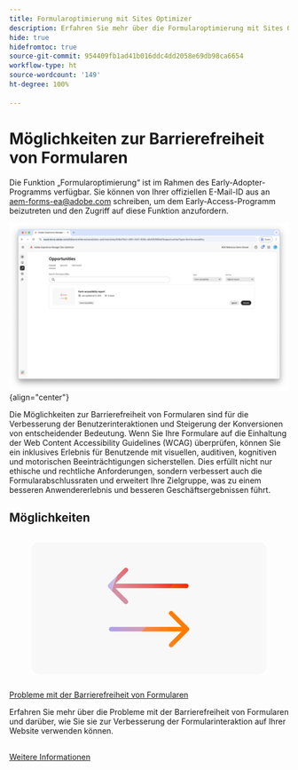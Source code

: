 ```yaml
---
title: Formularoptimierung mit Sites Optimizer
description: Erfahren Sie mehr über die Formularoptimierung mit Sites Optimizer.
hide: true
hidefromtoc: true
source-git-commit: 954409fb1ad41b016ddc4dd2058e69db98ca6654
workflow-type: ht
source-wordcount: '149'
ht-degree: 100%

---
```



# Möglichkeiten zur Barrierefreiheit von Formularen

<span class="preview"> Die Funktion „Formularoptimierung“ ist im Rahmen des Early-Adopter-Programms verfügbar. Sie können von Ihrer offiziellen E-Mail-ID aus an aem-forms-ea@adobe.com schreiben, um dem Early-Access-Programm beizutreten und den Zugriff auf diese Funktion anzufordern. </span>

![Möglichkeiten zur Barrierefreiheit von Formularen](./assets/form-accesibility/hero.png){align="center"}


Die Möglichkeiten zur Barrierefreiheit von Formularen sind für die Verbesserung der Benutzerinteraktionen und Steigerung der Konversionen von entscheidender Bedeutung. Wenn Sie Ihre Formulare auf die Einhaltung der Web Content Accessibility Guidelines (WCAG) überprüfen, können Sie ein inklusives Erlebnis für Benutzende mit visuellen, auditiven, kognitiven und motorischen Beeinträchtigungen sicherstellen. Dies erfüllt nicht nur ethische und rechtliche Anforderungen, sondern verbessert auch die Formularabschlussraten und erweitert Ihre Zielgruppe, was zu einem besseren Anwendererlebnis und besseren Geschäftsergebnissen führt.

## Möglichkeiten

<!-- CARDS
 
* ../documentation/opportunities/low-views.md
  {title=Low views}
  {image=../assets/common/card-bag.png}
* ../documentation/opportunities/low-conversions.md
  {title=Low conversions}
  {image=../assets/common/card-bag.png}

--->
<!-- START CARDS HTML - DO NOT MODIFY BY HAND -->
<div class="columns">
    <div class="column is-half-tablet is-half-desktop is-one-third-widescreen" aria-label="Forms Accessibility issues">
        <div class="card" style="height: 100%; display: flex; flex-direction: column; height: 100%;">
            <div class="card-image">
                <figure class="image x-is-16by9">
                    <a href="../documentation/opportunities/forms-accessibility-issues.md" title="Probleme mit der Barrierefreiheit von Formularen" target="_blank" rel="referrer">
                        <img class="is-bordered-r-small" src="../assets/common/card-arrows.png" alt="Probleme mit der Barrierefreiheit von Formularen"
                             style="width: 100%; aspect-ratio: 16 / 9; object-fit: cover; overflow: hidden; display: block; margin: auto;">
                    </a>
                </figure>
            </div>
            <div class="card-content is-padded-small" style="display: flex; flex-direction: column; flex-grow: 1; justify-content: space-between;">
                <div class="top-card-content">
                    <p class="headline is-size-6 has-text-weight-bold">
                        <a href="../documentation/opportunities/forms-accessibility-issues.md" target="_blank" rel="referrer" title="Probleme mit der Barrierefreiheit von Formularen">Probleme mit der Barrierefreiheit von Formularen</a>
                    </p>
                    <p class="is-size-6">Erfahren Sie mehr über die Probleme mit der Barrierefreiheit von Formularen und darüber, wie Sie sie zur Verbesserung der Formularinteraktion auf Ihrer Website verwenden können.</p>
                </div>
                <a href="../documentation/opportunities/forms-accessibility-issues.md" target="_blank" rel="referrer" class="spectrum-Button spectrum-Button--outline spectrum-Button--primary spectrum-Button--sizeM" style="align-self: flex-start; margin-top: 1rem;">
                    <span class="spectrum-Button-label has-no-wrap has-text-weight-bold">Weitere Informationen</span>
                </a>
            </div>
        </div>
    </div>
</div>
<!-- END CARDS HTML - DO NOT MODIFY BY HAND -->
